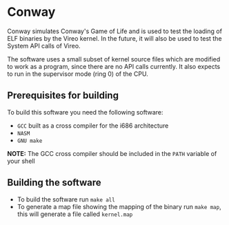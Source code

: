 # Conway

Conway simulates Conway's Game of Life and is used to test the loading of ELF binaries by the Vireo kernel. In the future, it will also be used to test the System API calls of Vireo.

The software uses a small subset of kernel source files which are modified to work as a program, since there are no API calls currently. It also expects to run in the supervisor mode (ring 0) of the CPU.

## Prerequisites for building
To build this software you need the following software:
* `GCC` built as a cross compiler for the i686 architecture
* `NASM`
* `GNU make`

**NOTE:** The GCC cross compiler should be included in the `PATH` variable of your shell

## Building the software
* To build the software run `make all`
* To generate a map file showing the mapping of the binary run `make map`, this will generate a file called `kernel.map`